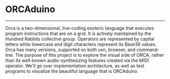 # ORCAduino
---
Orca is a two-dimensional, live-coding esoteric language that executes program instructions that are on a grid. It is actively maintained by the Hundred Rabbits collective group. Operators are represented by capital letters while lowercase and digit characters represent its Base36 values. Orca has many versions, supported on both uxn, browser, and command-line. The purpose of this project is to explore the visual side of ORCA, rather than its well-known audio-synthesizing features created via the MIDI operator. We'll go over implementation architecture, as well as test programs to visualize the beautiful language that is ORCAduino
